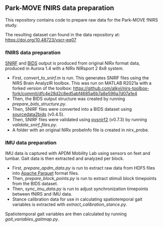 ## Park-MOVE fNIRS data preparation

This repository contains code to prepare raw data for the Park-MOVE fNIRS study.

The resulting dataset can found in the data repository at: https://doi.org/10.48723/vscr-eq07

### fNIRS data preparation 

[SNIRF](https://github.com/fNIRS/snirf) and [BIDS](https://bids-specification.readthedocs.io/en/stable/04-modality-specific-files/11-near-infrared-spectroscopy.html) output is produced from original NIRx format data, produced in Aurora 1.4 with a NIRx NIRsport 2 8x8 system.

- First, _convert_to_snirf.m_ is run. This generates SNIRF files using the NIRS Brain AnalyzIR toolbox. This was run on MATLAB R2021a with a forked version of the toolbox:
https://github.com/alkvi/nirs-toolbox-fork/commit/dfc4e28d2c8ed5abf4685a6b7a8e596a7d07a1e4
- Then, the BIDS output structure was created by running _prepare_bids_structure.py_.
- Then, SNIRF files were converted into a BIDS dataset using [sourcedata2bids](https://github.com/rob-luke/fnirs-apps-sourcedata2bids) (v0.4.5).
- Then, SNIRF files were validated using [pysnirf2](https://github.com/BUNPC/pysnirf2) (v0.7.3) by running _validate_snirf_files.py_.
- A folder with an original NIRx probeInfo file is created in nirx_probe.

### IMU data preparation

IMU data is captured with APDM Mobility Lab using sensors on feet and lumbar. Gait data is then extracted and analyzed per block.

- First, _prepare_apdm_data.py_ is run to extract raw data from HDF5 files into [Apache Parquet](https://parquet.apache.org/docs/) format files.
- Then, _prepare_block_points.py_ is run to extract stimuli block timepoints from the BIDS dataset.
- Then, _sync_imu_data.py_ is run to adjust synchronization timepoints between fNIRS and IMU data.
- Stance calibration data for use in calculating spatiotemporal gait variables is extracted with _extract_calibration_stance.py_.

Spatiotemporal gait variables are then calculated by running _gait_variables_gaitmap.py_.